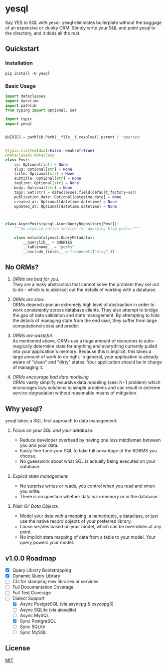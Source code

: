 # yesql

Say YES to SQL with yesql. yesql eliminates boilerplate without the baggage of an 
expensive or clunky ORM. Simply write your SQL and point yesql to the directory, and it 
does all the rest.

## Quickstart


### Installation

```shell
pip install -U yesql
```

### Basic Usage

```python
import dataclasses
import datetime
import pathlib
from typing import Optional, Set

import typic
import yesql


QUERIES = pathlib.Path(__file__).resolve().parent / "queries"


@typic.slotted(dict=False, weakref=True)
@dataclasses.dataclass
class Post:
    id: Optional[int] = None
    slug: Optional[str] = None
    title: Optional[str] = None
    subtitle: Optional[str] = None
    tagline: Optional[str] = None
    body: Optional[str] = None
    tags: Set[str] = dataclasses.field(default_factory=set)
    publication_date: Optional[datetime.date] = None
    created_at: Optional[datetime.datetime] = None
    updated_at: Optional[datetime.datetime] = None



class AsyncPosts(yesql.AsyncQueryRepository[Post]):
    """An asyncio-native service for querying blog posts."""

    class metadata(yesql.QueryMetadata):
        __querylib__ = QUERIES
        __tablename__ = "posts"
        __exclude_fields__ = frozenset(("slug",))


```

## No ORMs?

1. *ORMs are bad for you.*  
   They are a leaky abstraction that cannot solve the problem they set out to do - which
   is to abstract out the details of working with a database.

2. *ORMs are slow.*  
   ORMs depend upon an extremely high level of abstraction in order to work consistently
   across database clients. They also attempt to bridge the gap of data validation and
   state management. By attempting to hide the details of managing state from the end
   user, they suffer from large computational costs and predict

3. *ORMs are wasteful.*  
   As mentioned above, ORMs use a huge amount of resources to auto-magically determine
   state for anything and everything currently pulled into your application's memory.
   Because this is implicit, this takes a large amount of work to do right. In general,
   your application is already aware of "clean" and "dirty" states. Your application
   should be in charge of managing it.

4. *ORMs encourage bad data modeling.*  
   ORMs vastly simplify recursive data modeling (see: N+1 problem) which encourages lazy
   solutions to simple problems and can result in extreme service degradation without
   reasonable means of mitigation.


## Why yesql?

yesql takes a SQL-first approach to data management:

1. *Focus on your SQL and your database.*
   - Reduce developer overhead by having one less middleman between you and your data.
   - Easily fine-tune your SQL to take full advantage of the RDBMS you choose.
   - No guesswork about what SQL is actually being executed on your database.

2. *Explicit state management.*
   - No surprise writes or reads, you control when you read and when you write.
   - There is no question whether data is in-memory or in the database.

3. *Plain Ol' Data Objects.*
   - Model your data with a mapping, a namedtuple, a dataclass, or just use the native
     record objects of your preferred library.
   - Loose ser/des based on your model, which can be overridden at any point.
   - No implicit state mapping of data from a table to your model. Your query powers 
     your model.

## v1.0.0 Roadmap

- [x] Query Library Bootstrapping
- [x] Dynamic Query Library
- [ ] CLI for stamping new libraries or services
- [ ] Full Documentation Coverage
- [ ] Full Test Coverage
- [ ] Dialect Support
  - [x] Async PostgreSQL (via asyncpg & psycopg3)
  - [ ] Async SQLite (via aiosqlite)
  - [ ] Async MySQL
  - [x] Sync PostgreSQL
  - [ ] Sync SQLite
  - [ ] Sync MySQL

## License

[MIT](https://sean-dstewart.mit-license.org/)
